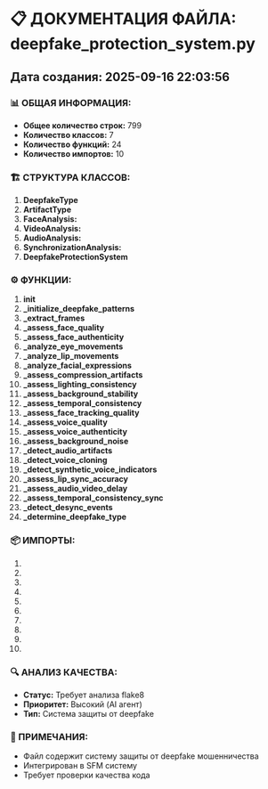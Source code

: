 # 📋 ДОКУМЕНТАЦИЯ ФАЙЛА: deepfake_protection_system.py
## Дата создания: 2025-09-16 22:03:56

### 📊 ОБЩАЯ ИНФОРМАЦИЯ:
- **Общее количество строк:** 799
- **Количество классов:** 7
- **Количество функций:** 24
- **Количество импортов:** 10

### 🏗️ СТРУКТУРА КЛАССОВ:
1. **DeepfakeType**
2. **ArtifactType**
3. **FaceAnalysis:**
4. **VideoAnalysis:**
5. **AudioAnalysis:**
6. **SynchronizationAnalysis:**
7. **DeepfakeProtectionSystem**

### ⚙️ ФУНКЦИИ:
1. **__init__**
2. **_initialize_deepfake_patterns**
3. **_extract_frames**
4. **_assess_face_quality**
5. **_assess_face_authenticity**
6. **_analyze_eye_movements**
7. **_analyze_lip_movements**
8. **_analyze_facial_expressions**
9. **_assess_compression_artifacts**
10. **_assess_lighting_consistency**
11. **_assess_background_stability**
12. **_assess_temporal_consistency**
13. **_assess_face_tracking_quality**
14. **_assess_voice_quality**
15. **_assess_voice_authenticity**
16. **_assess_background_noise**
17. **_detect_audio_artifacts**
18. **_detect_voice_cloning**
19. **_detect_synthetic_voice_indicators**
20. **_assess_lip_sync_accuracy**
21. **_assess_audio_video_delay**
22. **_assess_temporal_consistency_sync**
23. **_detect_desync_events**
24. **_determine_deepfake_type**

### 📦 ИМПОРТЫ:
1. 
2. 
3. 
4. 
5. 
6. 
7. 
8. 
9. 
10. 

### 🔍 АНАЛИЗ КАЧЕСТВА:
- **Статус:** Требует анализа flake8
- **Приоритет:** Высокий (AI агент)
- **Тип:** Система защиты от deepfake

### 📝 ПРИМЕЧАНИЯ:
- Файл содержит систему защиты от deepfake мошенничества
- Интегрирован в SFM систему
- Требует проверки качества кода
